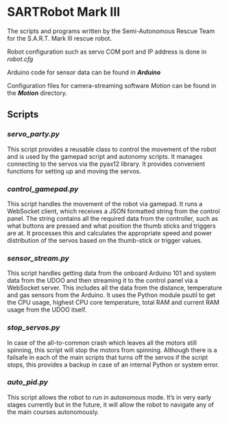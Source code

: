 # SARTRobot Mark III
The scripts and programs written by the Semi-Autonomous Rescue Team for the S.A.R.T. Mark III rescue robot.

Robot configuration such as servo COM port and IP address is done in _robot.cfg_

Arduino code for sensor data can be found in **_Arduino_**

Configuration files for camera-streaming software _Motion_ can be found in the **_Motion_** directory. 

## Scripts

### _servo_party.py_
This script provides a reusable class to control the movement of the robot and is used by the gamepad script and autonomy scripts. It manages connecting to the servos via the pyax12 library. It provides convenient functions for setting up and moving the servos.

### _control_gamepad.py_
This script handles the movement of the robot via gamepad. It runs a WebSocket client, which receives a JSON formatted string from the control panel. The string contains all the required data from the controller, such as what buttons are pressed and what position the thumb sticks and triggers are at. It processes this and calculates the appropriate speed and power distribution of the servos based on the thumb-stick or trigger values.

### _sensor_stream.py_
This script handles getting data from the onboard Arduino 101 and system data from the UDOO and then streaming it to the control panel via a WebSocket server. This includes all the data from the distance, temperature and gas sensors from the Arduino. It uses the Python module psutil to get the CPU usage, highest CPU core temperature, total RAM and current RAM usage from the UDOO itself.

### _stop_servos.py_
In case of the all-to-common crash which leaves all the motors still spinning, this script will stop the motors from spinning. Although there is a failsafe in each of the main scripts that turns off the servos if the script stops, this provides a backup in case of an internal Python or system error.

### _auto_pid.py_
This script allows the robot to run in autonomous mode. It’s in very early stages currently but in the future, it will allow the robot to navigate any of the main courses autonomously.
